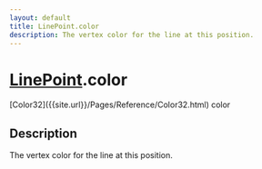 ```yaml
---
layout: default
title: LinePoint.color
description: The vertex color for the line at this position.
---
```

# [LinePoint]({{site.url}}/Pages/Reference/LinePoint.html).color

<div class='signature' markdown='1'>
[Color32]({{site.url}}/Pages/Reference/Color32.html) color
</div>

## Description
The vertex color for the line at this position.

